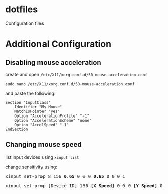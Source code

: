 # dotfiles
Configuration files

# Additional Configuration

## Disabling mouse acceleration

create and open `/etc/X11/xorg.conf.d/50-mouse-acceleration.conf`
```
sudo nano /etc/X11/xorg.conf.d/50-mouse-acceleration.conf
```
and paste the following:
```
Section "InputClass"
	Identifier "My Mouse"
	MatchIsPointer "yes"
	Option "AccelerationProfile" "-1"
	Option "AccelerationScheme" "none"
	Option "AccelSpeed" "-1"
EndSection
```

## Changing mouse speed

list input devices using `xinput list`

change sensitivity using:
<pre>
xinput set-prop 8 156 <b>0.65</b> 0 0 0 <b>0.65</b> 0 0 0 1
</pre>
<pre>
xinput set-prop [Device ID] 156 <b>[X Speed]</b> 0 0 0 <b>[Y Speed]</b> 0 0 0 1
</pre>